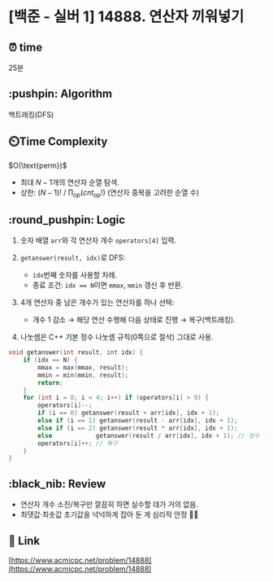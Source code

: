 # \[백준 - 실버 1] 14888. 연산자 끼워넣기

## ⏰  **time**

25분

## \:pushpin: **Algorithm**

백트래킹(DFS)

## ⏲️**Time Complexity**

\$O(\text{perm})\$

* 최대 $N-1$개의 연산자 순열 탐색.
* 상한: $(N-1)!\ /\ \prod_{op} (cnt_{op}!)$
  (연산자 중복을 고려한 순열 수)

## \:round\_pushpin: **Logic**

1. 숫자 배열 `arr`와 각 연산자 개수 `operators[4]` 입력.
2. `getanswer(result, idx)`로 DFS:

   * `idx`번째 숫자를 사용할 차례.
   * 종료 조건: `idx == N`이면 `mmax`, `mmin` 갱신 후 반환.
3. 4개 연산자 중 남은 개수가 있는 연산자를 하나 선택:

   * 개수 1 감소 → 해당 연산 수행해 다음 상태로 진행 → 복구(백트래킹).
4. 나눗셈은 C++ 기본 정수 나눗셈 규칙(0쪽으로 절삭) 그대로 사용.

```cpp
void getanswer(int result, int idx) {
    if (idx == N) {
        mmax = max(mmax, result);
        mmin = min(mmin, result);
        return;
    }
    for (int i = 0; i < 4; i++) if (operators[i] > 0) {
        operators[i]--;
        if (i == 0) getanswer(result + arr[idx], idx + 1);
        else if (i == 1) getanswer(result - arr[idx], idx + 1);
        else if (i == 2) getanswer(result * arr[idx], idx + 1);
        else            getanswer(result / arr[idx], idx + 1); // 정수 나눗셈
        operators[i]++; // 복구
    }
}
```

## \:black\_nib: **Review**

* 연산자 개수 소진/복구만 깔끔히 하면 실수할 데가 거의 없음.
* 최댓값·최솟값 초기값을 넉넉하게 잡아 둔 게 심리적 안정 🧘‍♂️

## 📡 Link

[https://www.acmicpc.net/problem/14888](https://www.acmicpc.net/problem/14888)
